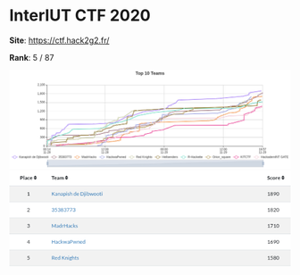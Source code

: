 
# InterIUT CTF 2020

**Site**: https://ctf.hack2g2.fr/

**Rank**: 5 / 87

![graph](graph.png)
![rank](rank.png)
